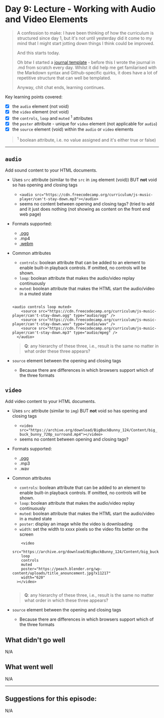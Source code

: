 # Day 9: Lecture - Working with Audio and Video Elements   
> A confession to make: I have been thinking of how the curriculum is structured since day 1, but it's not until yesterday did it come to my mind that I might start jotting down things I think could be improved.
>
> And this starts today.
> 
> Oh btw I started a [journal template](https://github.com/codyy2024/code-learning-journal/blob/main/JOURNAL-TEMPLATE-%5Bday-x-yyyymmdd.md%5D.md) - before this I wrote the journal in .md from scratch every day. Whilst it did help me get familarised with the Markdown syntax and Github-specific quirks, it does have a lot of repetitive structure that can well be templated.
>
> Anyway, chit chat ends, learning continues.

Key learning points covered:   
- [x] the `audio` element (not void)  
- [x] the `video` element (not void)
- [x] the `controls`, `loop` and `muted` <sup>1</sup> attributes
- [x] the `poster` attribute - unique for `video` element (not applicable for `audio`)
- [x] the `source` element (void) within the `audio` or `video` elements
> <sup>1</sup> boolean attribute, i.e. no value assigned and it's either true or false)
---

## `audio`   
Add sound content to your HTML documents.
- Uses `src` attribute (similar to the `src` in `img` element (void)) BUT **not** void so has opening and closing tags
  - `<audio src="https://cdn.freecodecamp.org/curriculum/js-music-player/can't-stay-down.mp3"></audio>`
  - seems no content between opening and closing tags? (tried to add and it just does nothing (not showing as content on the front end web page)
- Formats supported:
  - [.ogg](https://en.wikipedia.org/wiki/Ogg)  
  - .mp4  
  - [.webm](https://en.wikipedia.org/wiki/WebM)  
- Common attributes
  - `controls`: boolean attribute that can be added to an element to enable built-in playback controls. If omitted, no controls will be shown.
  - `loop`: boolean attribute that makes the audio/video replay continuously
  - `muted`: boolean attribute that makes the HTML start the audio/video in a muted state
  
  ```

  <audio controls loop muted>
      <source src="https://cdn.freecodecamp.org/curriculum/js-music-player/can't-stay-down.ogg" type="audio/ogg" />
      <source src="https://cdn.freecodecamp.org/curriculum/js-music-player/can't-stay-down.wav" type="audio/wav" />
      <source src="https://cdn.freecodecamp.org/curriculum/js-music-player/can't-stay-down.mp3" type="audio/mpeg" />
    </audio>

  ```   
  > 
  > 
  > **Q**: any hierarchy of these three, i.e., result is the same no matter in what order these three appears?
- `source` element between the opening and closing tags 
  - Because there are differences in which browsers support which of the three formats
  
## `video`   
Add video content to your HTML documents.
- Uses `src` attribute (similar to `img`) BUT **not** void so has opening and closing tags
  - `<video src="https://archive.org/download/BigBuckBunny_124/Content/big_buck_bunny_720p_surround.mp4"></video>`
  - seems no content between opening and closing tags?
- Formats supported:
  - [.ogg](https://en.wikipedia.org/wiki/Ogg)  
  - .mp3  
  - .wav  
- Common attributes
  - `controls`: boolean attribute that can be added to an element to enable built-in playback controls. If omitted, no controls will be shown.
  - `loop`: boolean attribute that makes the audio/video replay continuously
  - `muted`: boolean attribute that makes the HTML start the audio/video in a muted state
  - `poster`: display an image while the video is downloading
  - `width`: set the width to xxxx pixels so the video fits better on the screen
  
  ```
      <video
      src="https://archive.org/download/BigBuckBunny_124/Content/big_buck_bunny_720p_surround.mp4"
      loop
      controls
      muted
      poster="https://peach.blender.org/wp-content/uploads/title_anouncement.jpg?x11217"
      width="620"
    ></video>
    
  ```   
   > **Q**: any hierarchy of these three, i.e., result is the same no matter what order in which these three appears?
- `source` element between the opening and closing tags 
  - Because there are differences in which browsers support which of the three formats

## What didn't go well
N/A
## What went well
N/A

----

## Suggestions for this episode:
N/A
